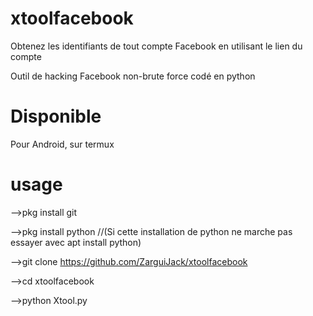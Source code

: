 # xtoolfacebook
Obtenez les identifiants de tout compte Facebook en utilisant le lien du compte

Outil de hacking Facebook non-brute force codé en python

# Disponible
Pour Android, sur termux

# usage
-->pkg install git

-->pkg install python 
  //(Si cette installation de python ne marche pas essayer avec  apt install python)

-->git clone https://github.com/ZarguiJack/xtoolfacebook

-->cd xtoolfacebook

-->python Xtool.py
